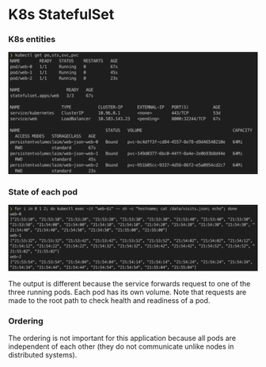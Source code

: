# K8s StatefulSet

### K8s entities

![](images/2021-10-02-21-54-34.png)

### State of each pod

![](images/2021-10-02-21-55-18.png)

The output is different because the service forwards request to one of the three running pods. Each pod has its own volume. Note that requests are made to the root path to check health and readiness of a pod.

### Ordering

The ordering is not important for this application because all pods are independent of each other (they do not communicate unlike nodes in distributed systems).